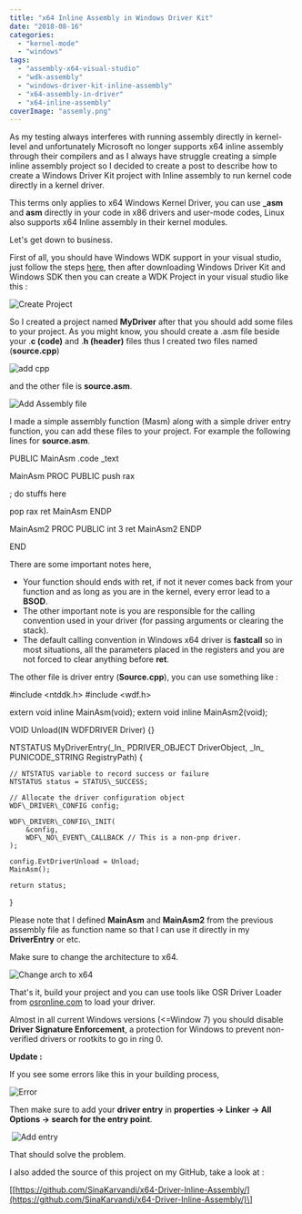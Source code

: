 ```yaml
---
title: "x64 Inline Assembly in Windows Driver Kit"
date: "2018-08-16"
categories: 
  - "kernel-mode"
  - "windows"
tags: 
  - "assembly-x64-visual-studio"
  - "wdk-assembly"
  - "windows-driver-kit-inline-assembly"
  - "x64-assembly-in-driver"
  - "x64-inline-assembly"
coverImage: "assemly.png"
---
```


As my testing always interferes with running assembly directly in kernel-level and unfortunately Microsoft no longer supports x64 inline assembly through their compilers and as I always have struggle creating a simple inline assembly project so I decided to create a post to describe how to create a Windows Driver Kit project with Inline assembly to run kernel code directly in a kernel driver.

This terms only applies to x64 Windows Kernel Driver, you can use **\_asm** and **asm** directly in your code in x86 drivers and user-mode codes, Linux also supports x64 Inline assembly in their kernel modules.

Let's get down to business.

First of all, you should have Windows WDK support in your visual studio, just follow the steps [here](https://docs.microsoft.com/en-us/windows-hardware/drivers/download-the-wdk), then after downloading Windows Driver Kit and Windows SDK then you can create a WDK Project in your visual studio like this :

![Create Project](../../assets/images/KMDF-Create-Project.png)

So I created a project named **MyDriver** after that you should add some files to your project. As you might know, you should create a .asm file beside your .**c (code)** and .**h (header)** files thus I created two files named (**source.cpp**)

![add cpp](../../assets/images/Add-Cpp-To-Driver.png)

and the other file is **source.asm**.

![Add Assembly file](../../assets/images/Add-ASM.png)

I made a simple assembly function (Masm) along with a simple driver entry function, you can add these files to your project. For example the following lines for **source.asm**.

PUBLIC MainAsm
.code \_text

MainAsm PROC PUBLIC
push rax

; do stuffs here

pop rax
ret
MainAsm ENDP

                 
MainAsm2 PROC PUBLIC
int 3
ret
MainAsm2 ENDP 

END                                                                                                                                                                                                                      

There are some important notes here, 

- Your function should ends with ret, if not it never comes back from your function and as long as you are in the kernel, every error lead to a **BSOD**.
- The other important note is you are responsible for the calling convention used in your driver (for passing arguments or clearing the stack).
- The default calling convention in Windows x64 driver is **fastcall** so in most situations, all the parameters placed in the registers and you are not forced to clear anything before **ret**.

The other file is driver entry (**Source.cpp**), you can use something like :

#include <ntddk.h>
#include <wdf.h>

extern void inline MainAsm(void);
extern void inline MainAsm2(void);

VOID Unload(IN WDFDRIVER Driver)
{}

NTSTATUS MyDriverEntry(\_In\_ PDRIVER\_OBJECT     DriverObject,
	\_In\_ PUNICODE\_STRING    RegistryPath)
{

	// NTSTATUS variable to record success or failure
	NTSTATUS status = STATUS\_SUCCESS;

	// Allocate the driver configuration object
	WDF\_DRIVER\_CONFIG config;

	WDF\_DRIVER\_CONFIG\_INIT(
		&config,
		WDF\_NO\_EVENT\_CALLBACK // This is a non-pnp driver.
	);

	config.EvtDriverUnload = Unload;
	MainAsm();

	return status;
}

Please note that I defined **MainAsm** and **MainAsm2** from the previous assembly file as function name so that I can use it directly in my **DriverEntry** or etc.

Make sure to change the architecture to x64.

![Change arch to x64](../../assets/images/change-to-x64.png)

That's it, build your project and you can use tools like OSR Driver Loader from [osronline.com](http://www.osronline.com/) to load your driver.

Almost in all current Windows versions (<=Window 7) you should disable **Driver Signature Enforcement**, a protection for Windows to prevent non-verified drivers or rootkits to go in ring 0.

**Update :**

If you see some errors like this in your building process,

![Error](../../assets/images/WDK-Asm-error.png)

Then make sure to add your **driver entry** in **properties -> Linker -> All Options -> search for the entry point**.

 ![Add entry](../../assets/images/WDK-Change-Entry.png)

That should solve the problem.

I also added the source of this project on my GitHub, take a look at :

\[[https://github.com/SinaKarvandi/x64-Driver-Inline-Assembly/](https://github.com/SinaKarvandi/x64-Driver-Inline-Assembly/)\]
